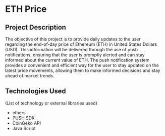 # ETH Price
 
 ## Project Description
The objective of this project is to provide daily updates to the user regarding the end-of-day price of Ethereum (ETH) in United States Dollars (USD). This information will be delivered through the use of push notifications, ensuring that the user is promptly alerted and can stay informed about the current value of ETH. The push notification system provides a convenient and efficient way for the user to stay updated on the latest price movements, allowing them to make informed decisions and stay ahead of market trends.

## Technologies Used 
(List of technology or external libraries used)
- ethers
- PUSH SDK
- CoinGeko API
- Java Script

